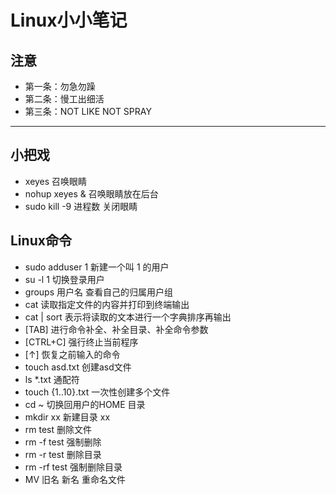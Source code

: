 # Linux小小笔记 #

  ## 注意 ##
  - 第一条：勿急勿躁
-  第二条：慢工出细活
-  第三条：NOT LIKE NOT SPRAY
-  --
  
  ## 小把戏 ##
- xeyes    召唤眼睛
- nohup xeyes &  召唤眼睛放在后台
- sudo kill -9 进程数  关闭眼睛


## Linux命令 ##

- sudo adduser 1  新建一个叫 1 的用户
- su -l 1    切换登录用户
- groups 用户名  查看自己的归属用户组
- cat    读取指定文件的内容并打印到终端输出
- cat | sort  表示将读取的文本进行一个字典排序再输出
- [TAB]      进行命令补全、补全目录、补全命令参数
- [CTRL+C]   强行终止当前程序
- [↑]       恢复之前输入的命令
- touch asd.txt  创建asd文件
- ls *.txt   通配符
- touch {1..10}.txt  一次性创建多个文件
- cd ~  切换回用户的HOME 目录
- mkdir xx  新建目录 xx
- rm test 删除文件
- rm -f test 强制删除
- rm -r test 删除目录
- rm -rf test 强制删除目录
- MV  旧名 新名  重命名文件